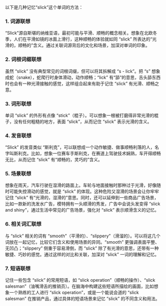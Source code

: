 以下是几种记忆“slick”这个单词的方法：

### 1. 词源联想
“Slick”源自斯堪的纳维亚语，最初可能与平滑、顺畅的概念相关。想象在北欧冬季，人们在平滑如镜的冰面上滑行，这种顺畅的体验就如同 “slick” 所表达的“光滑的，顺畅的”含义。通过关联词源背后的文化和场景，加深对单词的印象。

### 2. 词根词缀联想
虽然 “slick” 没有典型常见的词根词缀，但可以将其拆解成 “s - lick”。把 “s” 想象成蛇（snake），蛇爬行时身体滑动，动作顺畅；“lick” 有“舔”的意思，舌头舔东西时也会有一种光滑接触的感觉，这样组合起来有助于记住 “slick” 有光滑、顺畅之意。

### 3. 词形联想
单词 “slick” 的外形有点像 “stick”（棍子）。可以想象一根被打磨得非常光滑的棍子，没有任何粗糙的地方，表面 “slick”，从而记住 “slick” 表示光滑的含义。

### 4. 发音联想
“Slick” 的发音类似 “斯利克”，可以联想成一个动作敏捷、做事顺畅利落的人，名字叫斯利克。比如，想象一位赛车手斯利克，在赛道上驾驶技术娴熟，车开得顺畅无比，从而记住 “slick” 有“顺畅的，灵巧的”含义。

### 5. 场景联想
想象在雨天，汽车行驶在湿滑的路面上。车轮与地面接触时那种过于光滑，好像随时可能失控滑动的感觉，就是 “slick” 的体现。这种危险又湿滑的场景会让你牢牢记住 “slick” 有“光滑的，湿滑的”意思。同时，还可以延伸到一些商品广告场景，比如一款新的洗发水广告，模特拥有一头顺滑的秀发，广告中会说头发变得 “slick and shiny”，通过生活中常见的广告场景，强化对 “slick” 表示顺滑含义的记忆。

### 6. 相关词汇联想
与 “slick” 相关的词有 “smooth”（平滑的）、“slippery”（滑溜的）。可以将这几个词放在一起记忆，比较它们含义和使用场景的异同。“smooth” 更强调表面平整、无凹凸；“slippery” 侧重于容易滑倒，而 “slick” 除了有光滑的意思，还带有一种敏捷、巧妙的感觉。通过这样的对比和关联，加深对 “slick” 一词的理解和记忆。

### 7. 短语联想
记住一些包含 “slick” 的常用短语，如 “slick operation”（顺畅的操作）、“slick salesman”（油嘴滑舌的推销员）。在脑海中构建这些短语所描绘的画面，比如想象一个熟练的工人进行 “slick operation”，或是一个能说会道的 “slick salesman” 在推销产品，通过具体的短语场景来记忆 “slick” 的不同含义和用法。 